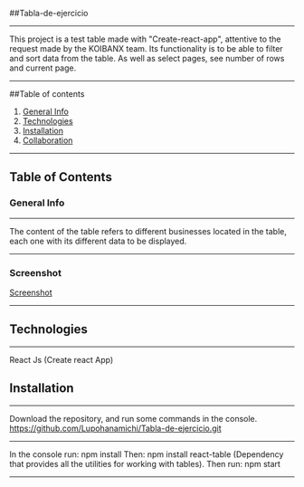 ##Tabla-de-ejercicio
***
This project is a test table made with "Create-react-app", attentive to the request made by the KOIBANX team. Its functionality is to be able to filter and sort data from the table. As well as select pages, see number of rows and current page.
***
##Table of contents
1. [General Info](#general-info)
2. [Technologies](#technologies)
3. [Installation](#installation)
4. [Collaboration](#collaboration)
***
## Table of Contents
<a name="general-info"></a>
### General Info
***
The content of the table refers to different businesses located in the table, each one with its different data to be displayed.
***
### Screenshot
[Screenshot](tabla-de-ejercicio/Screenshot.jpg)
***
## Technologies
***
React Js (Create react App)
## Installation
***
Download the repository, and run some commands in the console.
https://github.com/Lupohanamichi/Tabla-de-ejercicio.git
***
In the console run:
npm install 
Then:
npm install react-table (Dependency that provides all the utilities for working with tables).
Then run:
npm start 
***
